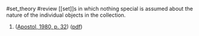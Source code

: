 #set_theory #review 
[[set]]s in which nothing special is assumed about the nature of the individual objects in the collection. 


1. ([Apostol, 1980, p. 32](zotero://select/library/items/EZV2IYZM)) ([pdf](zotero://open-pdf/library/items/UIXUZUAG?page=32&annotation=I39TV8BU))